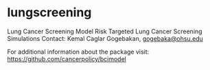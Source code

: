 # lungscreening
Lung Cancer Screening Model 
Risk Targeted Lung Cancer Screening Simulations
Contact: Kemal Caglar Gogebakan, gogebaka@ohsu.edu

For additional information about the package visit:
https://github.com/cancerpolicy/bcimodel
